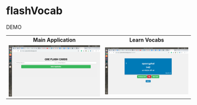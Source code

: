 # flashVocab

DEMO

<table class="tg">
  <tr>
    <th class="tg-yw4l"><b>Main Application</b></th>
    <th class="tg-yw4l"><b>Learn Vocabs</b></th>
  </tr>
  <tr>
    <td class="tg-yw4l"><img src="https://github.com/jatin82/flashVocab/blob/master/main.png"></td>
    <td class="tg-yw4l"><img src="https://github.com/jatin82/flashVocab/blob/master/learn.png"></td>
  </tr>
</table>
